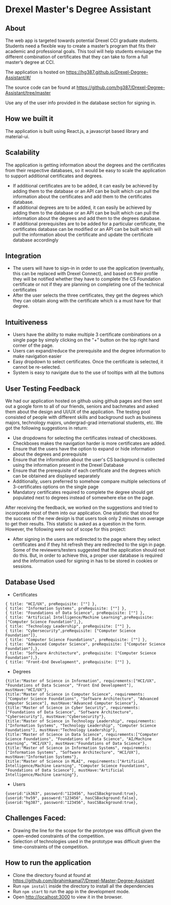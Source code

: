 # Drexel Master's Degree Assistant

## About

The web app is targeted towards potential Drexel CCI graduate students. Students need a flexible way to create a master’s program that fits their academic and professional goals. This tool will help students envisage the different combination of certificates that they can take to form a full master’s degree at CCI. 

The application is hosted on  https://hg387.github.io/Drexel-Degree-Assistant/#/

The source code can be found at https://github.com/hg387/Drexel-Degree-Assistant/tree/master

Use any of the user info provided in the database section for signing in.

## How we built it

The application is built using React.js, a javascript based library and material-ui.

## Scalability

The application is getting information about the degrees and the certificates from their respective databases, so it would be easy to scale the application to support additional certificates and degrees.
* If additional certificates are to be added, it can easily be achieved by adding them to the database or an API can be built which can pull the information about the certificates and add them to the certificates database.
* If additional degrees are to be added, it can easily be achieved by adding them to the database or an API can be built which can pull the information about the degrees and add them to the degrees database.
* If additional prerequisites are to be added for a particular certificate, the certificates database can be modified or an API can be built which will pull the information about the certificate and update the certificate database accordingly


## Integration
* The users will have to sign-in in order to use the application (eventually, this can be replaced with Drexel Connect), and based on their profile they will be notified whether they have to complete the CS Foundation certificate or not if they are planning on completing one of the technical certificates
* After the user selects the three certificates, they get the degrees which they can obtain along with the certificate which is a must have for that degree.



## Intuitiveness
* Users have the ability to make multiple 3 certificate combinations on a single page by simply clicking on the "+" button on the top right hand corner of the page.
* Users can expand/reduce the prerequisite and the degree information to make navigation easier
* Easy dropdown to select certificates. Once the certificate is selected, it cannot be re-selected.
* System is easy to navigate due to the use of tooltips with all the buttons

## User Testing Feedback

We had our application hosted on github using github pages and then sent out a google form to all of our friends, seniors and bachmates and asked them about the design and UI/UX of the application. The testing pool consisted of people with different skills and background such as business majors, technology majors, undergrad-grad international students, etc. We got the following suggestions in return:
* Use dropdowns for selecting the certificates instead of checkboxes. Checkboxes makes the navigation harder is more certificates are added.
* Ensure that the users have the option to expand or hide information about the degrees and prerequisite
* Ensure that the information about the user's CS background is collected using the information present in the Drexel Database
* Ensure that the prerequisite of each certificate and the degrees which can be obtained are displayed separately
* Additionally, users preferred to somehow compare multiple selections of 3-certificates options on the single page
* Mandatory certificates required to complete the degree should get populated next to degrees instead of somewhere else on the page.


After receiving the feedback, we worked on the suggestions and tried to incorporate most of them into our application. One statistic that stood for the success of the new design is that users took only 2 minutes on average to get their results. This statistic is asked as a question in the form. However, the following were out of scope for this project:
* After signing in the users are redirected to the page where they select certificates and if they hit refresh they are redirected to the sign in page. Some of the reviewers/testers suggested that the application should not do this. But, in order to achieve this, a proper user database is required and the information used for signing in has to be stored in cookies or sessions.


## Database Used

* Certificates
```
{ title: "HCI/UX", preRequisite: [""] },
{ title: "Information Systems", preRequisite: [""] },
{ title: "Foundations of Data Science", preRequisite: [""] },
{ title: "Artificial Intelligence/Machine Learning",preRequisite: ["Computer Science Foundation"],},
{ title: "Technology Leadership", preRequisite: [""] },
{ title: "Cybersecurity",preRequisite: ["Computer Science Foundation"]},
{ title: "Computer Science Foundations", preRequisite: [""] },
{ title: "Advanced Computer Science", preRequisite: ["Computer Science Foundation"],},
{ title: "Software Architecture", preRequisite: ["Computer Science Foundation"],},
{ title: "Front-End Development", preRequisite: [""] },
```

* Degrees
```
{title:"Master of Science in Information", requirements:["HCI/UX", "Foundations of Data Science", "Front End Development"], mustHave:"HCI/UX"},
{title:"Master of Science in Computer Science", requirements:["Computer Science Foundations", "Software Architecture", "Advanced Computer Science"], mustHave:"Advanced Computer Science"},
{title:"Master of Science in Cyber Security", requirements:["Foundations of Data Science", "Software Architecture", "Cybersecurity"], mustHave:"Cybersecurity"},
{title:"Master of Science in Technology Leadership", requirements:["Information Systems", "Technology Leadership", "Computer Science Foundations"], mustHave:"Technology Leadership"},
{title:"Master of Science in Data Science", requirements:["Computer Science Foundations", "Foundations of Data Science", "AI/Machine Learning", "HCI/UX"], mustHave:"Foundations of Data Science"},
{title:"Master of Science in Information Systems", requirements:["Information Systems", "Software Architecture", "HCI/UX"], mustHave:"Information Systems"},
{title:"Master of Science in MLAI", requirements:["Artificial Intelligence/Machine Learning", "Computer Science Foundations", "Foundations of Data Science"], mustHave:"Artificial Intelligence/Machine Learning"},
```

* Users

```
{userid:"ik363", password:"123456", hasCSBackground:true},
{userid:"hv59", password:"123456", hasCSBackground:false},
{userid:"hg387", password:"123456", hasCSBackground:true},
```
## Challenges Faced:
* Drawing the line for the scope for the prototype was difficult given the open-ended constraints of the competition.
* Selection of technologies used in the prototype was difficult given the time-constraints of the competition.

## How to run the application
* Clone the directory found at found at https://github.com/ibrahimkamal7/Drexel-Master-Degree-Assistant
* Run `npm install` inside the directory to install all the dependencies
* Run `npm start` to run the app in the development mode.
* Open [http://localhost:3000](http://localhost:3000) to view it in the browser.

